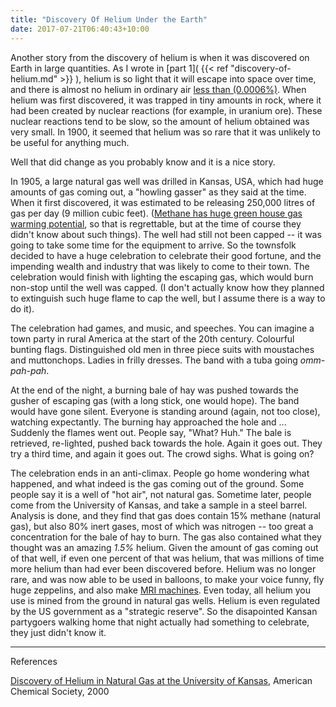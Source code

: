 ```yaml
---
title: "Discovery Of Helium Under the Earth"
date: 2017-07-21T06:40:43+10:00
---
```



Another story from the discovery of helium is when it was discovered on Earth in large quantities. As I wrote in [part 1]( {{< ref "discovery-of-helium.md" >}} ), helium is so light that it will escape into space over time, and there is almost no helium in ordinary air [less than (0.0006%)][1]. When helium was first discovered, it was trapped in tiny amounts in rock, where it had been created by nuclear reactions (for example, in uranium ore). These nuclear reactions tend to be slow, so the amount of helium obtained was very small. In 1900, it seemed that helium was so rare that it was unlikely to be useful for anything much.

Well that did change as you probably know and it is a nice story.

In 1905, a large natural gas well was drilled in Kansas, USA, which had huge amounts of gas coming out, a "howling gasser" as they said at the time. When it first discovered, it was estimated to be releasing 250,000 litres of gas per day (9 million cubic feet). ([Methane has huge green house gas warming potential][2], so that is regrettable, but at the time of course they didn't know about such things). The well had still not been capped -- it was going to take some time for the equipment to arrive. So the townsfolk decided to have a huge celebration to celebrate their good fortune, and the impending wealth and industry that was likely to come to their town. The celebration would finish with lighting the escaping gas, which would burn non-stop until the well was capped. (I don't actually know how they planned to extinguish such huge flame to cap the well, but I assume there is a way to do it).

The celebration had games, and music, and speeches. You can imagine a town party in rural America at the start of the 20th century. Colourful bunting flags. Distinguished old men in three piece suits with moustaches and muttonchops. Ladies in frilly dresses. The band with a tuba going _omm-pah-pah_.

At the end of the night, a burning bale of hay was pushed towards the gusher of escaping gas (with a long stick, one would hope). The band would have gone silent. Everyone is standing around (again, not too close), watching expectantly. The burning hay approached the hole and ... Suddenly the flames went out. People say, "What? Huh." The bale is retrieved, re-lighted, pushed back towards the hole. Again it goes out. They try a third time, and again it goes out. The crowd sighs. What is going on?

The celebration ends in an anti-climax. People go home wondering what happened, and what indeed is the gas coming out of the ground. Some people say it is a well of "hot air", not natural gas. Sometime later, people come from the University of Kansas, and take a sample in a steel barrel. Analysis is done, and they find that gas does contain 15% methane (natural gas), but also 80% inert gases, most of which was nitrogen -- too great a concentration for the bale of hay to burn. The gas also contained what they thought was an amazing _1.5%_ helium. Given the amount of gas coming out of that well, if even one percent of that was helium, that was millions of time more helium than had ever been discovered before. Helium was no longer rare, and was now able to be used in balloons, to make your voice funny, fly huge zeppelins, and also make [MRI machines](https://en.wikipedia.org/wiki/Magnetic_resonance_imaging). Even today, all helium you use is mined from the ground in natural gas wells. Helium is even regulated by the US government as a "strategic reserve". So the disapointed Kansan partygoers walking home that night actually had something to celebrate, they just didn't know it.


------

References


[Discovery of Helium in Natural Gas at the University of Kansas](https://www.acs.org/content/acs/en/education/whatischemistry/landmarks/heliumnaturalgas.html), American Chemical Society, 2000

[1]: https://en.wikipedia.org/wiki/Atmosphere_of_Earth
[2]: https://en.wikipedia.org/wiki/Global_warming_potential
